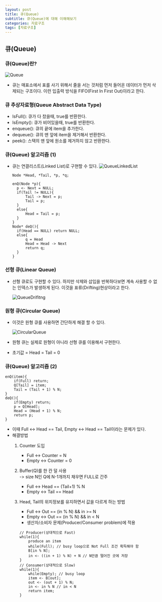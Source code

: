 ```yaml
---
layout: post
title: 큐(Queue)
subtitle: 큐(Queue)에 대해 이해해보기
categories: 자료구조
tags: [자료구조]
---
```

## 큐(Queue)

### 큐(Queue)란?
![Queue](https://user-images.githubusercontent.com/95980754/200119886-6da42edf-3827-4394-b06b-4fb6d41fbdeb.png)
* 큐는 매표소에서 표를 사기 위해서 줄을 서는 것처럼 먼저 들어온 데이터가 먼저 삭제되는 구조이다. 이런 입출력 방식을 FIFO(First In First Out)이라고 한다.

### 큐 추상자료형(Queue Abstract Data Type)
* IsFull(): 큐가 다 찼을때, true를 반환한다.
* IsEmpty(): 큐가 비어있을때, true를 반환한다.
* enqueue(): 큐의 끝에 item을 추가한다.
* dequeue(): 큐의 맨 앞에 item을 제거해서 반환한다.
* peek(): 스택의 맨 앞에 원소를 제거하지 않고 반환한다.

### 큐(Queue) 알고리즘 (1)
* 큐는 연결리스트(Linked List)로 구현할 수 있다.
  ![QueueLinkedList](https://user-images.githubusercontent.com/95980754/200120695-691cbfcb-4097-43b3-a1de-d37f48b95e53.png)
  
  ```
  Node *Head, *Tail, *p, *q;

  enQ(Node *p){
    p <- Next = NULL;
    if(Tail != NULL){
        Tail -> Next = p;
        Tail = p;
    }
    else{
        Head = Tail = p;
    }
  }
  Node* deQ(){
    if(Head == NULL) return NULL;
    else{
        q = Head
        Head = Head -> Next
        return q;
    }
  }
  ```
### 선형 큐(Linear Queue)
* 선형 큐로도 구현할 수 있다. 하지만 삭제와 삽입을 반복하다보면 계속 사용할 수 없는 인덱스가 발생하게 된다. 이것을 표류(Drifting)현상이라고 한다.
  
  ![QueueDrifitng](https://user-images.githubusercontent.com/95980754/200121485-e900cb01-a0f8-412b-a76d-69c42ec0a5ed.png)

### 원형 큐(Circular Queue)

* 이것은 원형 큐를 사용하면 간단하게 해결 할 수 있다.
 
  ![CircularQueue](https://user-images.githubusercontent.com/95980754/200122666-df78c616-6265-440f-af20-500e5459e549.png)

* 원형 큐는 실제로 원형이 아니라 선형 큐를 이용해서 구현한다.
* 초기값 = Head = Tail = 0
### 큐(Queue) 알고리즘 (2)
```
enQ(item){
    if(Full) return;
    Q[Tail] = item;
    Tail = (Tail + 1) % N;
}
deQ(){
    if(Empty) return;
    p = Q[Head];
    Head = (Head + 1) % N;
    return p;
}
```
* 이때 Full <-> Head == Tail, Empty <-> Head == Tail이라는 문제가 있다. 
* 해결방법
    1. Counter 도입
       * Full <-> Counter = N
       * Empty <-> Counter = 0
    2. Buffer(Q)를 한 칸 덜 사용 <br>
       -> size N인 Q에 N-1개까지 채우면 FULL로 간주
       * Full <-> Head == (Tail+1) % N
       * Empty <-> Tail == Head
    3. Head, Tail의 위치정보를 유지하면서 값을 다르게 하는 방법
        * Full <-> Out == (in % N) && in >= N
        * Empty <-> Out == (in % N) && in < N
        * 생산자/소비자 문제(Producer/Consumer problem)에 적용
      
        ```
        // Producer(상대적으로 Fast)
        while(1){
            produce an item
            while(Full); // busy loop으로 Not Full 조건 획득해야 함
            B[in % N];
            in <- ((in + 1) % N) + N // N만큼 떨어진 곳에 저장
        }
        // Consumer(상대적으로 Slow)
        while(1){
            while(Empty); // busy loop
            item <- B[out];
            out <- (out + 1) % N;
            in <- in % N // in < N
            return item;
        }
        ```